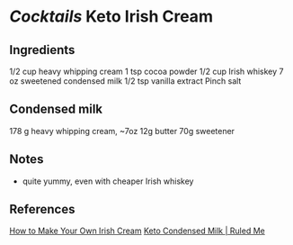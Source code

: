 # *Cocktails* Keto Irish Cream

## Ingredients
1/2 cup heavy whipping cream
1 tsp cocoa powder
1/2 cup Irish whiskey
7 oz sweetened condensed milk
1/2 tsp vanilla extract
Pinch salt

## Condensed milk
178 g heavy whipping cream, ~7oz
12g butter
70g sweetener

## Notes
* quite yummy, even with cheaper Irish whiskey

## References
[How to Make Your Own Irish Cream](https://skillet.lifehacker.com/make-your-own-irish-cream-immediately-1845788014)
[Keto Condensed Milk | Ruled Me](https://www.ruled.me/keto-condensed-milk/)
